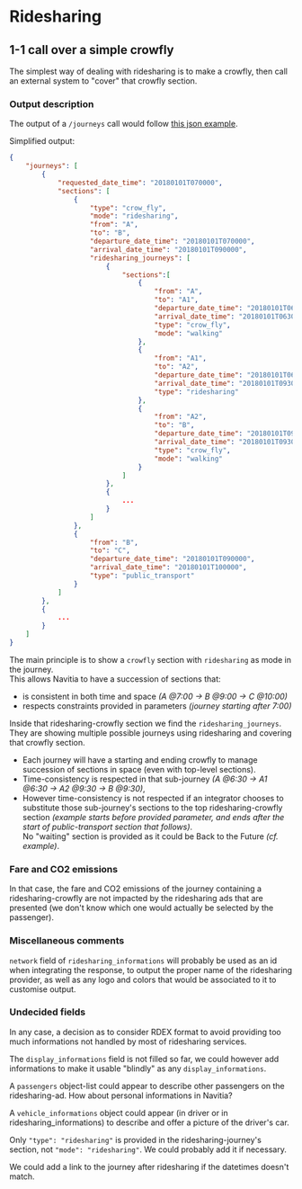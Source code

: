 # Ridesharing


## 1-1 call over a simple crowfly

The simplest way of dealing with ridesharing is to make a crowfly,
then call an external system to "cover" that crowfly section.


### Output description

The output of a `/journeys` call would follow [this json example](./journeys_ridesharing.json).

Simplified output:
```json
{
    "journeys": [
        {
            "requested_date_time": "20180101T070000",
            "sections": [
                {
                    "type": "crow_fly",
                    "mode": "ridesharing",
                    "from": "A",
                    "to": "B",
                    "departure_date_time": "20180101T070000",
                    "arrival_date_time": "20180101T090000",
                    "ridesharing_journeys": [
                        {
                            "sections":[
                                {
                                    "from": "A",
                                    "to": "A1",
                                    "departure_date_time": "20180101T063000",
                                    "arrival_date_time": "20180101T063000",
                                    "type": "crow_fly",
                                    "mode": "walking"
                                },
                                {
                                    "from": "A1",
                                    "to": "A2",
                                    "departure_date_time": "20180101T063000",
                                    "arrival_date_time": "20180101T093000",
                                    "type": "ridesharing"
                                },
                                {
                                    "from": "A2",
                                    "to": "B",
                                    "departure_date_time": "20180101T093000",
                                    "arrival_date_time": "20180101T093000",
                                    "type": "crow_fly",
                                    "mode": "walking"
                                }
                            ]
                        },
                        {
                            ...
                        }
                    ]
                },
                {
                    "from": "B",
                    "to": "C",
                    "departure_date_time": "20180101T090000",
                    "arrival_date_time": "20180101T100000",
                    "type": "public_transport"
                }
            ]
        },
        {
            ...
        }
    ]
}
```

The main principle is to show a `crowfly` section with `ridesharing` as mode in the journey.  
This allows Navitia to have a succession of sections that:  
* is consistent in both time and space _(A @7:00 -> B @9:00 -> C @10:00)_
* respects constraints provided in parameters _(journey starting after 7:00)_

Inside that ridesharing-crowfly section we find the `ridesharing_journeys`.  
They are showing multiple possible journeys using ridesharing and covering that crowfly section.  
* Each journey will have a starting and ending crowfly to manage succession of sections in space (even with top-level sections).  
* Time-consistency is respected in that sub-journey _(A @6:30 -> A1 @6:30 -> A2 @9:30 -> B @9:30)_,
* However time-consistency is not respected if an integrator chooses to substitute those sub-journey's sections to the top ridesharing-crowfly section
_(example starts before provided parameter, and ends after the start of public-transport section that follows)_.  
No "waiting" section is provided as it could be Back to the Future _(cf. example)_.


### Fare and CO2 emissions

In that case, the fare and CO2 emissions of the journey containing a ridesharing-crowfly are not impacted
by the ridesharing ads that are presented (we don't know which one would actually be selected by the passenger).


### Miscellaneous comments

`network` field of `ridesharing_informations` will probably be used as an id when integrating the response,
to output the proper name of the ridesharing provider, as well as any logo and colors that would be associated to it to customise output.


### Undecided fields

In any case, a decision as to consider RDEX format to avoid providing too much informations not handled by most of ridesharing services.

The `display_informations` field is not filled so far, we could however add informations to make it usable "blindly" as any `display_informations`.

A `passengers` object-list could appear to describe other passengers on the ridesharing-ad. How about personal informations in Navitia?

A `vehicle_informations` object could appear (in driver or in ridesharing_informations) to describe and offer a picture of the driver's car.

Only `"type": "ridesharing"` is provided in the ridesharing-journey's section, not `"mode": "ridesharing"`. We could probably add it if necessary.

We could add a link to the journey after ridesharing if the datetimes doesn't match.
